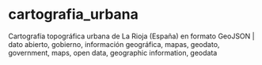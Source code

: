 # cartografia_urbana
Cartografía topográfica urbana de La Rioja (España) en formato GeoJSON | dato abierto, gobierno, información geográfica, mapas, geodato, government, maps, open data, geographic information, geodata
